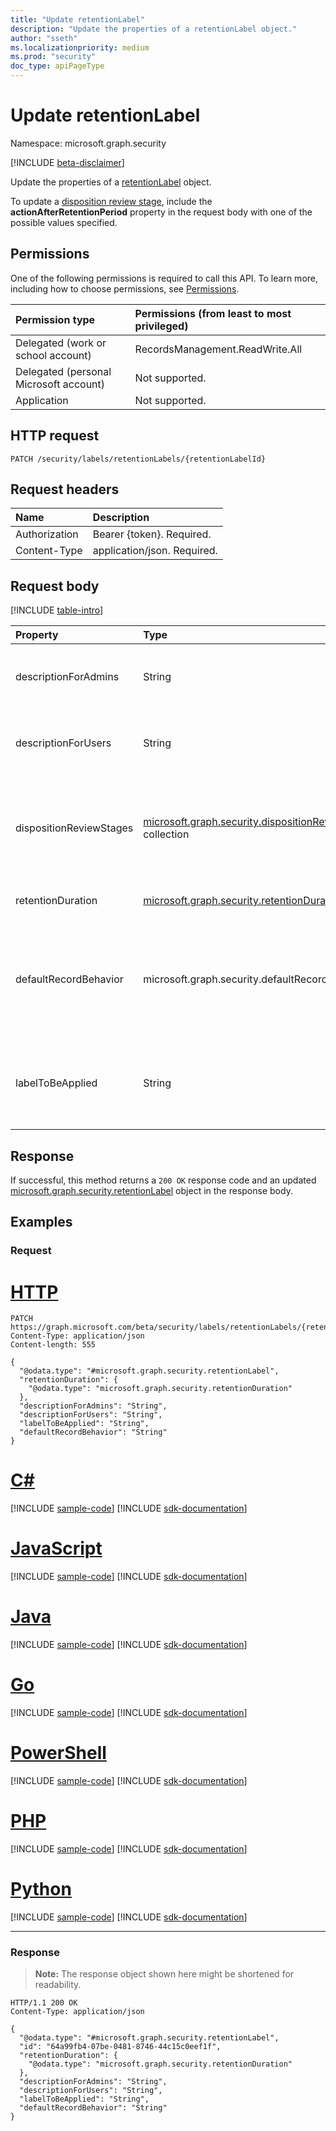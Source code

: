 ```yaml
---
title: "Update retentionLabel"
description: "Update the properties of a retentionLabel object."
author: "sseth"
ms.localizationpriority: medium
ms.prod: "security"
doc_type: apiPageType
---
```


# Update retentionLabel
Namespace: microsoft.graph.security

[!INCLUDE [beta-disclaimer](../../includes/beta-disclaimer.md)]

Update the properties of a [retentionLabel](../resources/security-retentionlabel.md) object.

To update a [disposition review stage](../resources/security-dispositionreviewstage.md), include the **actionAfterRetentionPeriod** property in the request body with one of the possible values specified.

## Permissions
One of the following permissions is required to call this API. To learn more, including how to choose permissions, see [Permissions](/graph/permissions-reference).

|Permission type|Permissions (from least to most privileged)|
|:---|:---|
|Delegated (work or school account)|RecordsManagement.ReadWrite.All|
|Delegated (personal Microsoft account)|Not supported.|
|Application|Not supported.|

## HTTP request

<!-- {
  "blockType": "ignored"
}
-->
``` http
PATCH /security/labels/retentionLabels/{retentionLabelId}

```

## Request headers
|Name|Description|
|:---|:---|
|Authorization|Bearer {token}. Required.|
|Content-Type|application/json. Required.|

## Request body
[!INCLUDE [table-intro](../../includes/update-property-table-intro.md)]


|Property|Type|Description|
|:---|:---|:---|
|descriptionForAdmins|String|This is an optional property that provides the label information for the admin.|
|descriptionForUsers|String|This is an optional property that provides the label information for the user.|
|dispositionReviewStages|[microsoft.graph.security.dispositionReviewStage](../resources/security-dispositionreviewstage.md) collection|Review stages during which reviewers are notified to determine whether a document must be deleted or retained.|
|retentionDuration|[microsoft.graph.security.retentionDuration](../resources/security-retentionduration.md)|Specifies the number of days to retain the content.|
|defaultRecordBehavior|microsoft.graph.security.defaultRecordBehavior|Specifies the locked or unlocked state of a record label when it is created.The possible values are: `startLocked`, `startUnlocked`, `unknownFutureValue`.|
|labelToBeApplied|String|Specifies the replacement label to be applied automatically after the retention period of the current label ends. |



## Response

If successful, this method returns a `200 OK` response code and an updated [microsoft.graph.security.retentionLabel](../resources/security-retentionlabel.md) object in the response body.

## Examples

### Request

# [HTTP](#tab/http)
<!-- {
  "blockType": "request",
  "name": "update_retentionlabel"
}
-->
``` http
PATCH https://graph.microsoft.com/beta/security/labels/retentionLabels/{retentionLabelId}
Content-Type: application/json
Content-length: 555

{
  "@odata.type": "#microsoft.graph.security.retentionLabel",
  "retentionDuration": {
    "@odata.type": "microsoft.graph.security.retentionDuration"
  },
  "descriptionForAdmins": "String",
  "descriptionForUsers": "String",
  "labelToBeApplied": "String",
  "defaultRecordBehavior": "String"
}
```

# [C#](#tab/csharp)
[!INCLUDE [sample-code](../includes/snippets/csharp/update-retentionlabel-csharp-snippets.md)]
[!INCLUDE [sdk-documentation](../includes/snippets/snippets-sdk-documentation-link.md)]

# [JavaScript](#tab/javascript)
[!INCLUDE [sample-code](../includes/snippets/javascript/update-retentionlabel-javascript-snippets.md)]
[!INCLUDE [sdk-documentation](../includes/snippets/snippets-sdk-documentation-link.md)]

# [Java](#tab/java)
[!INCLUDE [sample-code](../includes/snippets/java/update-retentionlabel-java-snippets.md)]
[!INCLUDE [sdk-documentation](../includes/snippets/snippets-sdk-documentation-link.md)]

# [Go](#tab/go)
[!INCLUDE [sample-code](../includes/snippets/go/update-retentionlabel-go-snippets.md)]
[!INCLUDE [sdk-documentation](../includes/snippets/snippets-sdk-documentation-link.md)]

# [PowerShell](#tab/powershell)
[!INCLUDE [sample-code](../includes/snippets/powershell/update-retentionlabel-powershell-snippets.md)]
[!INCLUDE [sdk-documentation](../includes/snippets/snippets-sdk-documentation-link.md)]

# [PHP](#tab/php)
[!INCLUDE [sample-code](../includes/snippets/php/update-retentionlabel-php-snippets.md)]
[!INCLUDE [sdk-documentation](../includes/snippets/snippets-sdk-documentation-link.md)]

# [Python](#tab/python)
[!INCLUDE [sample-code](../includes/snippets/python/update-retentionlabel-python-snippets.md)]
[!INCLUDE [sdk-documentation](../includes/snippets/snippets-sdk-documentation-link.md)]

---

### Response
>**Note:** The response object shown here might be shortened for readability.
<!-- {
  "blockType": "response",
  "truncated": true,
  "@odata.type": "microsoft.graph.security.retentionLabel"
}
-->
``` http
HTTP/1.1 200 OK
Content-Type: application/json

{
  "@odata.type": "#microsoft.graph.security.retentionLabel",
  "id": "64a99fb4-07be-0481-8746-44c15c0eef1f",
  "retentionDuration": {
    "@odata.type": "microsoft.graph.security.retentionDuration"
  },
  "descriptionForAdmins": "String",
  "descriptionForUsers": "String",
  "labelToBeApplied": "String",
  "defaultRecordBehavior": "String"
}
```

